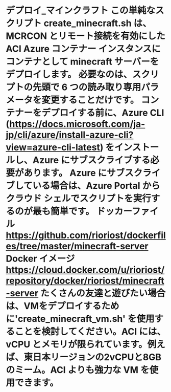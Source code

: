 # デプロイ_マインクラフト この単純なスクリプト create_minecraft.sh は、MCRCON とリモート接続を有効にした ACI Azure コンテナー インスタンスにコンテナとして minecraft サーバーをデプロイします。 必要なのは、スクリプトの先頭で 6 つの読み取り専用パラメータを変更することだけです。 コンテナーをデプロイする前に、Azure CLI (https://docs.microsoft.com/ja-jp/cli/azure/install-azure-cli?view=azure-cli-latest) をインストールし、Azure にサブスクライブする必要があります。 Azure にサブスクライブしている場合は、Azure Portal からクラウド シェルでスクリプトを実行するのが最も簡単です。 ドッカーファイル https://github.com/rioriost/dockerfiles/tree/master/minecraft-server Docker イメージ https://cloud.docker.com/u/rioriost/repository/docker/rioriost/minecraft-server たくさんの友達と遊びたい場合は、VMをデプロイするために'create_minecraft_vm.sh' を使用することを検討してください。ACI には、vCPU とメモリが限られています。例えば、東日本リージョンの2vCPUと8GBのミーム。ACI よりも強力な VM を使用できます。
